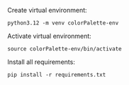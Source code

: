 Create virtual environment:
```shell
python3.12 -m venv colorPalette-env
```

Activate virtual environment:
```shell
source colorPalette-env/bin/activate
```

Install all requirements:
```shell
pip install -r requirements.txt
```